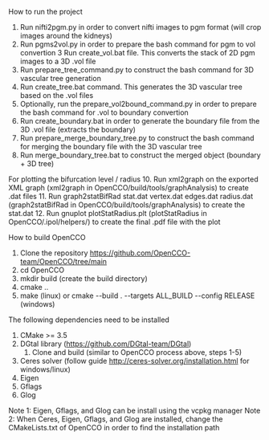 How to run the project
1.  Run nifti2pgm.py in order to convert nifti images to pgm format (will crop images around the kidneys)
2.  Run pgms2vol.py in order to prepare the bash command for pgm to vol convertion
3   Run create_vol.bat file. This converts the stack of 2D pgm images to a 3D .vol file
4.  Run prepare_tree_command.py to construct the bash command for 3D vascular tree generation
5.  Run create_tree.bat command. This generates the 3D vascular tree based on the .vol files
6.  Optionally, run the prepare_vol2bound_command.py in order to prepare the bash command for .vol to boundary convertion
7.  Run create_boundary.bat in order to generate the boundary file from the 3D .vol file (extracts the boundary)
8.  Run prepare_merge_boundary_tree.py to construct the bash command for merging the boundary file with the 3D vascular tree
9.  Run merge_boundary_tree.bat to construct the merged object (boundary + 3D tree)

For plotting the bifurcation level / radius 
10. Run xml2graph on the exported XML graph (xml2graph in OpenCCO/build/tools/graphAnalysis) to create .dat files 
11. Run graph2statBifRad stat.dat vertex.dat edges.dat radius.dat (graph2statBifRad in OpenCCO/build/tools/graphAnalysis) to create the stat.dat
12. Run gnuplot plotStatRadius.plt (plotStatRadius in OpenCCO/.ipol/helpers/) to create the final .pdf file with the plot


How to build OpenCCO
1.  Clone the repository https://github.com/OpenCCO-team/OpenCCO/tree/main
2.  cd OpenCCO
3.  mkdir build (create the build directory)
4.  cmake ..
5.  make (linux) or cmake --build . --targets ALL_BUILD --config RELEASE (windows)

The following dependencies need to be installed
1.  CMake >= 3.5
2.  DGtal library (https://github.com/DGtal-team/DGtal)
    1.  Clone and build (similar to OpenCCO process above, steps 1-5)
3.  Ceres solver (follow guide http://ceres-solver.org/installation.html for windows/linux)
4.  Eigen
5.  Gflags
6.  Glog

Note 1: Eigen, Gflags, and Glog can be install using the vcpkg manager
Note 2: When Ceres, Eigen, Gflags, and Glog are installed, change the CMakeLists.txt of OpenCCO in order to find the installation path


